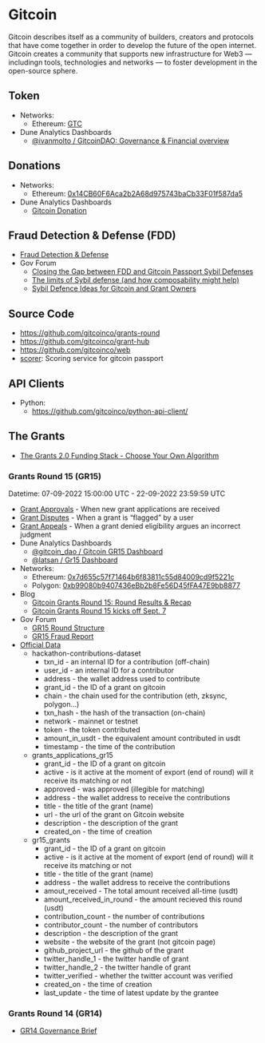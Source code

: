 # Gitcoin

Gitcoin describes itself as a community of builders, creators and protocols that have come together in order to develop the future of the open internet. Gitcoin creates a community that supports new infrastructure for Web3 — includingn tools, technologies and networks — to foster development in the open-source sphere.

## Token

* Networks:
	* Ethereum: [GTC](https://etherscan.io/token/0xde30da39c46104798bb5aa3fe8b9e0e1f348163f)
* Dune Analytics Dashboards
	* [@ivanmolto / GitcoinDAO: Governance & Financial overview](https://dune.com/ivanmolto/Gitcoin-DAO)

## Donations

* Networks:
	* Ethereum: [0x14CB60F6Aca2b2A68d975743baCb33F01f587da5](https://etherscan.io/address/0x14CB60F6Aca2b2A68d975743baCb33F01f587da5)
* Dune Analytics Dashboards
	* [Gitcoin Donation](https://dune.com/gm365/gitcoin)

## Fraud Detection & Defense (FDD)

* [Fraud Detection & Defense](https://gitcoin.notion.site/Fraud-Detection-Defense-2bde13c0b8e74fda81435d94e49e2703)
* Gov Forum
	* [Closing the Gap between FDD and Gitcoin Passport Sybil Defenses](https://gov.gitcoin.co/t/closing-the-gap-between-fdd-and-gitcoin-passport-sybil-defenses/11218)
	* [The limits of Sybil defense (and how composability might help)](https://gov.gitcoin.co/t/the-limits-of-sybil-defense-and-how-composability-might-help/11524)
	* [Sybil Defence Ideas for Gitcoin and Grant Owners](https://gov.gitcoin.co/t/sybil-defence-ideas-for-gitcoin-and-grant-owners/11611)

## Source Code

* https://github.com/gitcoinco/grants-round
* https://github.com/gitcoinco/grant-hub
* https://github.com/gitcoinco/web
* [scorer](https://github.com/gitcoinco/scorer): Scoring service for gitcoin passport

## API Clients

* Python:
	* https://github.com/gitcoinco/python-api-client/

## The Grants

* [The Grants 2.0 Funding Stack - Choose Your Own Algorithm](https://gov.gitcoin.co/t/the-grants-2-0-funding-stack-choose-your-own-algorithm/10770)

### Grants Round 15 (GR15)

Datetime: 07-09-2022 15:00:00 UTC - 22-09-2022 23:59:59 UTC

* [Grant Approvals](https://www.notion.so/3940c8762a304e8c9630a05418ebd2a1?v=8fd78e98993e4dc29fd40a5b12a9ea75) - When new grant applications are received
* [Grant Disputes](https://www.notion.so/e79f1dd9e5074a1d986ee3f91b12943e?v=74372375b4ba42ebb269be219f2c452d) - When a grant is “flagged” by a user
* [Grant Appeals](https://www.notion.so/5627564cce204a0f8ae5af463873bb3d?v=2510b1a2634b4a0ea24cf2b81241d13a) - When a grant denied eligibility argues an incorrect judgment
* Dune Analytics Dashboards
	* [@gitcoin_dao / Gitcoin GR15 Dashboard](https://dune.com/gitcoin_dao/gr15-dashboard)
	* [@latsan / Gr15 Dashboard](https://dune.com/latsan/gr15-dashboard)
* Networks:
	* Ethereum: [0x7d655c57f71464b6f83811c55d84009cd9f5221c](https://etherscan.io/address/0x7d655c57f71464b6f83811c55d84009cd9f5221c)
	* Polygon: [0xb99080b9407436eBb2b8Fe56D45fFA47E9bb8877](https://polygonscan.com/address/0xb99080b9407436eBb2b8Fe56D45fFA47E9bb8877)
* Blog
	* [Gitcoin Grants Round 15: Round Results & Recap](https://go.gitcoin.co/blog/gr15-results)
	* [Gitcoin Grants Round 15 kicks off Sept. 7](https://go.gitcoin.co/blog/grants-round-15-kicks-off/)
* Gov Forum
	* [GR15 Round Structure](https://gov.gitcoin.co/t/proposal-gr15-round-structure/11272)
	* [GR15 Fraud Report](https://gov.gitcoin.co/t/gr15-fraud-report/11609)
* [Official Data](https://drive.google.com/drive/folders/17OdrV7SA0I56aDMwqxB6jMwoY3tjSf5w)
	* hackathon-contributions-dataset
		* txn_id - an internal ID for a contribution (off-chain)
		* user_id - an internal ID for a contributor
		* address - the wallet address used to contribute
		* grant_id - the ID of a grant on gitcoin
		* chain - the chain used for the contribution (eth, zksync, polygon...)
		* txn_hash - the hash of the transaction (on-chain)
		* network - mainnet or testnet
		* token - the token contributed
		* amount_in_usdt - the equivalent amount contributed in usdt
		* timestamp - the time of the contribution
	* grants_applications_gr15
		* grant_id - the ID of a grant on gitcoin
		* active - is it active at the moment of export (end of round) will it receive its matching or not
		* approved - was approved (illegible for matching)
		* address - the wallet address to receive the contributions
		* title - the title of the grant (name)
		* url - the url of the grant on Gitcoin website
		* description - the description of the grant
		* created_on - the time of creation
	* gr15_grants
		* grant_id - the ID of a grant on gitcoin
		* active - is it active at the moment of export (end of round) will it receive its matching or not
		* title - the title of the grant (name)
		* address - the wallet address to receive the contributions
		* amout_received - The total amount received all-time (usdt)
		* amount_received_in_round - the amount recieved this round (usdt)
		* contribution_count - the number of contributions
		* contributor_count - the number of contributors
		* description - the description of the grant
		* website - the website of the grant (not gitcoin page)
		* github_project_url - the github of the grant
		* twitter_handle_1 - the twitter handle of grant
		* twitter_handle_2 - the twitter handle of grant
		* twitter_verified - whether the twitter account was verified
		* created_on - the time of creation
		* last_update - the time of latest update by the grantee

### Grants Round 14 (GR14)

* [GR14 Governance Brief](https://gov.gitcoin.co/t/gr14-governance-brief/11050/1)